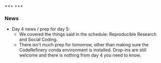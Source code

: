 +++
+++

### News

- Day 4 news / prep for day 5:
  - We covered the things said in the schedule: Reproducible Research
    and Social Coding.
  - There isn't much prep for tomorrow, other than making sure the
    CodeRefinery conda environment is installed.  Drop-ins are still
    welcome and there is nothing from day 4 you need to know.
